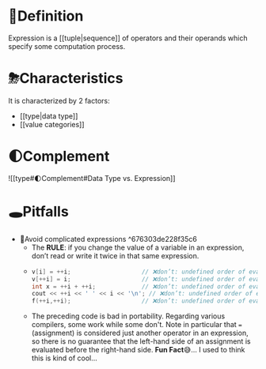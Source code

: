 # 📝Definition
Expression is a [[tuple|sequence]] of operators and their operands which specify some computation process.
# ⛈Characteristics
It is characterized by 2 factors:
- [[type|data type]]
- [[value categories]]
# 🌓Complement
![[type#🌓Complement#Data Type vs. Expression]]

# 🕳Pitfalls
- 📌Avoid complicated expressions ^676303de228f35c6
    - The **RULE**: if you change the value of a variable in an expression, don’t read or write it twice in that same expression.
    - ``` c++
      v[i] = ++i; 					 // ❌don’t: undefined order of evaluation
      v[++i] = i; 					 // ❌don’t: undefined order of evaluation
      int x = ++i + ++i;  			 // ❌don’t: undefined order of evaluation
      cout << ++i << ' ' << i << '\n'; // ❌don’t: undefined order of evaluation
      f(++i,++i); 					 // ❌don’t: undefined order of evaluation
      ```
    - The preceding code is bad in portability. Regarding various compilers, some work while some don't. Note in particular that `=` (assignment) is considered just another operator in an expression, so there is no guarantee that the left-hand side of an assignment is evaluated before the right-hand side.
  **Fun Fact**😅... I used to think this is kind of cool...
  